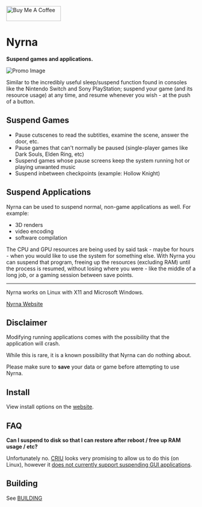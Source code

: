 [<img src="https://cdn.buymeacoffee.com/buttons/v2/default-blue.png" alt="Buy Me A Coffee" height="40px" width="145" >](https://www.buymeacoffee.com/Merritt)


# Nyrna


**Suspend games and applications.**

![Promo Image](assets/images/promo/promo.jpg)

Similar to the incredibly useful sleep/suspend function found in consoles like the Nintendo Switch and Sony PlayStation; suspend your game (and its resource usage) at any time, and resume whenever you wish - at the push of a button.


## Suspend Games

- Pause cutscenes to read the subtitles, examine the scene, answer the door, etc.
- Pause games that can't normally be paused (single-player games like Dark Souls, Elden
  Ring, etc)
- Suspend games whose pause screens keep the system running hot or playing
  unwanted music
- Suspend inbetween checkpoints (example: Hollow Knight)


## Suspend Applications

Nyrna can be used to suspend normal, non-game applications as well. For example:

- 3D renders
- video encoding
- software compilation

The CPU and GPU resources are being used by said task - maybe for hours - when
you would like to use the system for something else. With Nyrna you can suspend
that program,
freeing up the resources (excluding RAM) until the process is resumed,
without losing where you were - like the middle of a long job, or a gaming session
between save points.


---

Nyrna works on Linux with X11 and Microsoft Windows.


[Nyrna Website](https://nyrna.merritt.codes)


## Disclaimer

Modifying running applications comes with the possibility that the application will crash.

While this is rare, it is a known possibility that Nyrna can do nothing about.

Please make sure to **save** your data or game before attempting to use Nyrna.


## Install

View install options on the [website](https://nyrna.merritt.codes/download).

## FAQ

**Can I suspend to disk so that I can restore after reboot / free up RAM usage / etc?**

Unfortunately no. [CRIU](https://criu.org/) looks very promising to allow us to do this (on Linux), however it [does not currently support suspending GUI applications](https://criu.org/X_applications).


## Building

See [BUILDING](BUILDING.md)
